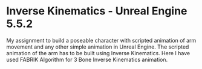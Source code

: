 # Inverse Kinematics - Unreal Engine 5.5.2
 My assignment to build a poseable character with scripted animation of arm movement and any other simple animation in Unreal Engine. The scripted animation of the arm has to be built using Inverse Kinematics. Here I have used FABRIK Algorithm for 3 Bone Inverse Kinematics animation.
